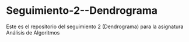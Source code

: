 # Seguimiento-2--Dendrograma
Este es el repositorio del seguimiento 2 (Dendrograma) para la asignatura Análisis de Algoritmos
